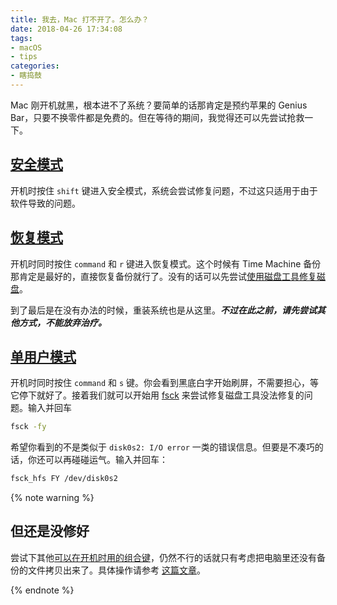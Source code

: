```yaml
---
title: 我去，Mac 打不开了。怎么办？
date: 2018-04-26 17:34:08
tags:
- macOS
- tips
categories:
- 瞎捣鼓
---
```


Mac 刚开机就黑，根本进不了系统？要简单的话那肯定是预约苹果的 Genius Bar，只要不换零件都是免费的。但在等待的期间，我觉得还可以先尝试抢救一下。

<!-- more -->

## [安全模式](http://support.apple.com/HT201262)

开机时按住 `shift` 键进入安全模式，系统会尝试修复问题，不过这只适用于由于软件导致的问题。

## [恢复模式](https://support.apple.com/HT201314)

开机时同时按住 `command` 和 `r` 键进入恢复模式。这个时候有 Time Machine 备份那肯定是最好的，直接恢复备份就行了。没有的话可以先尝试[使用磁盘工具修复磁盘](https://support.apple.com/HT201639)。

到了最后是在没有办法的时候，重装系统也是从这里。***不过在此之前，请先尝试其他方式，不能放弃治疗。***

## [单用户模式](https://support.apple.com/HT201573)

开机时同时按住 `command` 和 `s` 键。你会看到黑底白字开始刷屏，不需要担心，等它停下就好了。接着我们就可以开始用 [fsck](https://support.apple.com/HT203176) 来尝试修复磁盘工具没法修复的问题。输入并回车

```bash
fsck -fy
```

希望你看到的不是类似于 `disk0s2: I/O error` 一类的错误信息。但要是不凑巧的话，你还可以再碰碰运气。输入并回车：

```bash
fsck_hfs FY /dev/disk0s2
```

{% note warning %}

## 但还是没修好

尝试下其他[可以在开机时用的组合键](https://support.apple.com/HT201255)，仍然不行的话就只有考虑把电脑里还没有备份的文件拷贝出来了。具体操作请参考 [这篇文章](https://apollozhu.github.io/2016/04/10/backup-dead-mac/)。

{% endnote %}
